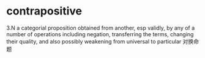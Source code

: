 # contrapositive

3.N a categorial proposition obtained from another, esp validly, by any of a number of operations including negation, transferring the terms, changing their quality, and also possibly weakening from universal to particular 对换命题
